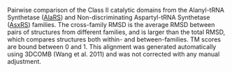 Pairwise comparison of the Class II catalytic domains from the Alanyl-tRNA Synthetase (<a href='/class2/ala'>AlaRS</a>) and Non-discriminating Aspartyl-tRNA Synthetase (<a href='/class2/asp2'>AsxRS</a>) families. 
	The cross-family RMSD is the average RMSD between pairs of structures from different families, and is
	 larger than the total RMSD, which compares structures both within- and between-families. TM scores are bound between 0 and 1. 
	 This alignment was generated automatically using 3DCOMB (Wang et al. 2011) and was not corrected with any manual adjustment.
